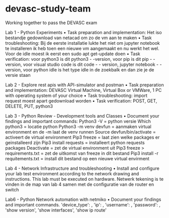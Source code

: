 # devasc-study-team
Working together to pass the DEVASC exam

Lab 1 - Python Experiments
• Task preparation and implementation: 
  Het iso bestandje gedownload van netacad om zo de vm aan te maken 
• Task troubleshooting: 
  Bij de eerste installatie lukte het niet om jupyter notebook te installeren ik heb toen een nieuwe vm aangemaakt en nu werkt het wel. Voor de idle moest ik eerst een sudo apt get-update doen
• Task verification: 
  voor python3 is dit python3 - -version, voor pip is dit pip - - version, voor visual studio code is dit code - - version, jupyter notebook - -  version, voor python idle is het type idle in de zoekbalk en dan zie je de     versie staan

Lab 2 - Explore rest apis with API-simulator and postman
• Task preparation and implementation:
  DEVASC Virtual Machine, Virtual Box or VMWare, 1 PC with operating system of your choice
• Task troubleshooting:
  import request moest apart gedownload worden 
• Task verification:
  POST, GET, DELETE, PUT, python3

Lab 3 - Python Review - Development tools and Classes
• Document your findings and important commands:
  Python3 -V = python versie
  Which python3 = locatie python
  Python3 -m venv devfun = aanmaken virtual environment en de -m laat de venv runnen 
  Source devfun/bin/activate = activeert de virtual environment 
  Pip3 freeze = laat zien welke packages er geinstalleerd zijn 
  Pip3 install requests = installeert python requests packages 
  Deactivate = zet de virtual environment uit
  Pip3 freeze > requirements.txt = zet de uitkomst van freeze in dit bestand 
  Pip3 install -r requitements.txt = install dit bestand op een nieuwe virtual envirment 

Lab 4 - Network Infrastructure and troubleshooting
• Install and configure your lab test environment according to the network drawing and instructions. This lab must be executed on hardware.
  Netwerk tekening is te vinden in de map van lab 4 samen met de configuratie van de router en switch

Lab6 - Python Network automation with netmiko
• Document your findings and important commands.
    'device_type': ,
        'ip': ,
        'username': ,
        'password': ,
        'show version', 'show interfaces', 'show ip route'
        
